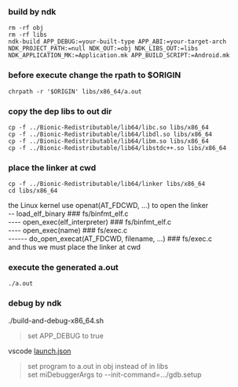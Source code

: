  
### build by ndk
  
```
rm -rf obj
rm -rf libs
ndk-build APP_DEBUG:=your-built-type APP_ABI:=your-target-arch NDK_PROJECT_PATH:=null NDK_OUT:=obj NDK_LIBS_OUT:=libs NDK_APPLICATION_MK:=Application.mk APP_BUILD_SCRIPT:=Android.mk 
```

### before execute change the rpath to \$ORIGIN  
  
```
chrpath -r '$ORIGIN' libs/x86_64/a.out
```
  
### copy the dep libs to out dir  
  
```
cp -f ../Bionic-Redistributable/lib64/libc.so libs/x86_64
cp -f ../Bionic-Redistributable/lib64/libdl.so libs/x86_64
cp -f ../Bionic-Redistributable/lib64/libm.so libs/x86_64
cp -f ../Bionic-Redistributable/lib64/libstdc++.so libs/x86_64
```  

### place the linker at cwd   


```
cp -f ../Bionic-Redistributable/lib64/linker libs/x86_64
cd libs/x86_64
```
  
the Linux kernel use openat(AT_FDCWD, ...) to open the linker  
\-\- load_elf_binary \#\#\# fs/binfmt_elf.c  
\-\-\-\- open_exec(elf_interpreter) \#\#\# fs/binfmt_elf.c  
\-\-\-\- open_exec(name) \#\#\# fs/exec.c  
\-\-\-\-\-\- do_open_execat(AT_FDCWD, filename, ...) \#\#\# fs/exec.c  
and thus we must place the linker at cwd  

### execute the generated a.out  

```
./a.out
```

### debug by ndk  
./build-and-debug-x86_64.sh  
> set APP_DEBUG to true   

vscode [launch.json](.vscode/launch.json)  
> set program to a.out in obj instead of in libs  
> set miDebuggerArgs to --init-command=.../gdb.setup  
